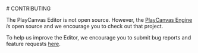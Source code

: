 # CONTRIBUTING

The PlayCanvas Editor is not open source. However, the [PlayCanvas Engine](https://github.com/playcanvas/engine) _is_ open source and we encourage you to check out that project.

To help us improve the Editor, we encourage you to submit bug reports and feature requests [here](https://github.com/playcanvas/editor/issues).

